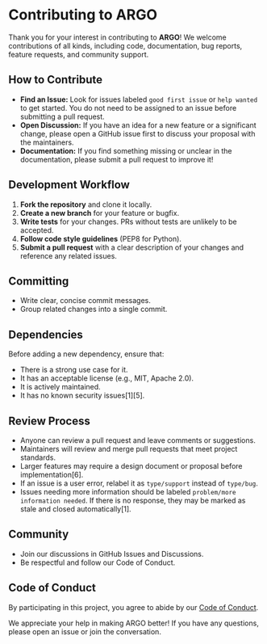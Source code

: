 # Contributing to ARGO

Thank you for your interest in contributing to **ARGO**! We welcome contributions of all kinds, including code, documentation, bug reports, feature requests, and community support.

## How to Contribute

- **Find an Issue:** Look for issues labeled `good first issue` or `help wanted` to get started. You do not need to be assigned to an issue before submitting a pull request.
- **Open Discussion:** If you have an idea for a new feature or a significant change, please open a GitHub issue first to discuss your proposal with the maintainers.
- **Documentation:** If you find something missing or unclear in the documentation, please submit a pull request to improve it!

## Development Workflow

1. **Fork the repository** and clone it locally.
2. **Create a new branch** for your feature or bugfix.
3. **Write tests** for your changes. PRs without tests are unlikely to be accepted.
4. **Follow code style guidelines** (PEP8 for Python).
5. **Submit a pull request** with a clear description of your changes and reference any related issues.

## Committing

- Write clear, concise commit messages.
- Group related changes into a single commit.

## Dependencies

Before adding a new dependency, ensure that:
- There is a strong use case for it.
- It has an acceptable license (e.g., MIT, Apache 2.0).
- It is actively maintained.
- It has no known security issues[1][5].

## Review Process

- Anyone can review a pull request and leave comments or suggestions.
- Maintainers will review and merge pull requests that meet project standards.
- Larger features may require a design document or proposal before implementation[6].
- If an issue is a user error, relabel it as `type/support` instead of `type/bug`.
- Issues needing more information should be labeled `problem/more information needed`. If there is no response, they may be marked as stale and closed automatically[1].

## Community

- Join our discussions in GitHub Issues and Discussions.
- Be respectful and follow our Code of Conduct.

## Code of Conduct

By participating in this project, you agree to abide by our [Code of Conduct](CODE_OF_CONDUCT.md).

We appreciate your help in making ARGO better! If you have any questions, please open an issue or join the conversation.
